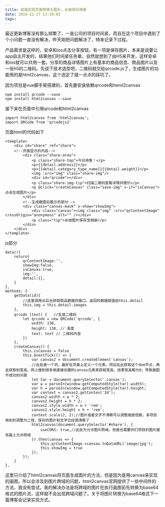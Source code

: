 ```yaml
---
title: 前端实现页面转换为图片，长按保存相册
date: 2019-11-27 13:39:03
tags:
---
```

最近更新博客没有那么频繁了，一是公司的项目时间紧，而且在这个项目中遇到了个小问题一直没有解决，昨天刚把问题解决了，特来记录下过程。

产品需求是这样的，安卓和ios点击分享按钮，有一项是保存图片，本来是说要让app自主开发的，结果他们时间紧任务重，自然就想到了由H5来开发，这样安卓和ios就可以共用一套。分享的商品详情图片上有基本的商品信息、商品图片以及一张h5的二维码。先说下技术选型吧，二维码就交给qrcode.js了，生成图片的功能用的是html2canvas，这个选定了就一点点的踩坑了。

因为项目是vue脚手架搭建的，首先要安装依赖qrcode和heml2canvas
```
npm install qrcode --save
npm install html2canvas --save
```
接下来在页面中引用qrcode和html2canvas
```
import html2canvas from 'html2canvas';
import QRCode from 'qrcodejs2'
```
页面html的代码如下
```
<template>
    <div id="share" ref="share">
    <!--页面显示的内容-->
        <div class="share-area">
            <p class="share-top">今日待售！</p>
            <p>{{detail.address}}</p>
            <p>{{detail.category_type_name}}{{detail.weight}}</p>
            <img :src="img" class="share-img"/>
            <div id="qrcode"></div>
            <p class="share-img-tip">扫描二维码查看详情并报价</p>
            <p @click="createCanvas" class="save-img" v-if="isCanvas">点击生成图片</p>
        </div>
        <!--生成截图后展示的部分-->
        <div class="canvas-mask" v-show="showImg">
            <div class="canvas"><img class="img" :src="qrContentImage" crossOrigin="anonymous" alt="" /></div>
            <p class="tip">长按图片保存至相册</p>
        </div>
    </div>
</template>
```

js部分
```
data(){
    return{
        qrContentImage:'',
        showImg:false,
        isCanvas:true,
        img:'',
        detail:{},
    }
},
methods: {
    getData(id){
        //这里调用从后台获取商品数据的接口，返回的数据赋值给this.detail
        this.img = this.detail.images       
    },
    qrcode (text) {   //生成二维码
    	let qrcode = new QRCode('qrcode', {  
    		width: 138,  
    		height: 138, // 高度  
    		text: text // 二维码内容  
        })  
    },
    createCanvas() {
        this.isCanvas = false
        this.$nextTick(() => {
            var canvas2 = document.createElemen('canvas');
            //此处是一个坑，最好在页面上定义一个元素，然后在此获取这个dom节点，再去获取到宽高，网上搜到很多用直接创建的canvas元素来获取宽高，结果宽高都为0，导致画图不成功的问题
			let tar = document.querySelecto('.canvas');
			var w = parseIn(window.getComputedStyle(tar).width);
			var h = parseIn(window.getComputedStyle(tar).height;
			var context = canvas2.getContex('2d');
			canvas2.width = w * 2;
			canvas2.height = h * 2;
			canvas2.style.width = w + 'rem';
			canvas2.style.height = h + 'rem';
			context.scale(2, 2);//图片或者文字不清晰可以调整缩放倍数，本项目用到的调整为二倍，保存的图片和文字已经很清晰了
			html2canvas(document.querySelecto('#share'), {
                useCORS: true,//此处为允许图片跨域，但是也需要你们项目的图片服务器上允许跨域
			}).then(canvas => {
				this.qrContentImage =canvas.toDataURL('image/jpg');
				this.showImg = true
			});
		});
    }
},
```
这里只介绍了html2canvas将页面生成图片的方法，但是因为是用canvas来实现的画图，所以会涉及到图片跨域的问题，html2canvas官网提供了一些中间件的方法，我没有尝试，我的解决办法是将跨域的图片在执行画图前先转换为base64格式的图片流，这样就不会出现跨域问题了。关于将图片转换为base64格式下一篇博客会记录实现方式。